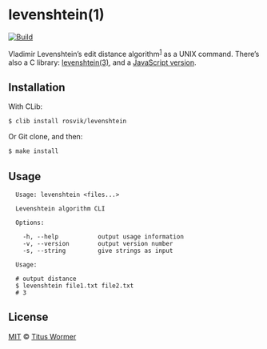 # levenshtein(1)

[![Build][build-badge]][build]

Vladimir Levenshtein’s edit distance algorithm<sup>[1][wiki]</sup> as a UNIX
command. There’s also a C library: [levenshtein(3)][lib], and a
[JavaScript version][js].

## Installation

With CLib:

```bash
$ clib install rosvik/levenshtein
```

Or Git clone, and then:

```bash
$ make install
```

## Usage

```text
  Usage: levenshtein <files...>

  Levenshtein algorithm CLI

  Options:

    -h, --help           output usage information
    -v, --version        output version number
    -s, --string         give strings as input

  Usage:

  # output distance
  $ levenshtein file1.txt file2.txt
  # 3
```

## License

[MIT][] © [Titus Wormer][author]

[build-badge]: https://img.shields.io/travis/rosvik/levenshtein.svg

[build]: https://travis-ci.org/rosvik/levenshtein

[wiki]: https://en.wikipedia.org/wiki/Levenshtein_distance

[lib]: https://github.com/wooorm/levenshtein.c

[js]: https://github.com/words/levenshtein-edit-distance

[mit]: license

[author]: https://wooorm.com
